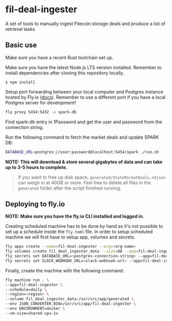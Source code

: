 # fil-deal-ingester

A set of tools to manually ingest Filecoin storage deals and produce a list of retrieval tasks

## Basic use

Make sure you have a recent Rust toolchain set up.

Make sure you have the latest Node.js LTS version installed. Remember to install dependencies after cloning this repository locally.

```
❯ npm install
```

Setup port forwarding between your local computer and Postgres instance hosted by Fly.io
  ([docs](https://fly.io/docs/postgres/connecting/connecting-with-flyctl/)). Remember to use a
  different port if you have a local Postgres server for development!

```sh
fly proxy 5454:5432 -a spark-db
```

Find spark-db entry in 1Password and get the user and password from the connection string.

Run the following command to fetch the market deals and update SPARK DB:

```sh
DATABASE_URL=postgres://user:password@localhost:5454/spark ./run.sh
```

**NOTE: This will download & store several gigabytes of data and can take up to 3-5 hours to complete.**

> If you want to free up disk space, `generated/StateMarketDeals.ndjson` can weigh in at 40GB or more.
> Feel free to delete all files in the `generated` folder after the script finished running.


## Deploying to fly.io

**NOTE: Make sure you have the fly.io CLI installed and logged in.**

Creating scheduled machine has to be done by hand as it's not possible to set up a schedule inside the `fly.toml` file. In order to setup scheduled machine we will first have to setup app, volumes and secrets.

```sh
fly apps create --name=fil-deal-ingester --org=<org-name>
fly volumes create fil_deal_ingester_data --size=80 --app=fil-deal-ingester --region=<region> --snapshot-retention=1
fly secrets set DATABASE_URL=<postgres-connection-string> --app=fil-deal-ingester
fly secrets set SLACK_WEBHOOK_URL=<slack-webhook-url> --app=fil-deal-ingester
```

Finally, create the machine with the following command:

```sh
fly machine run . \
--app=fil-deal-ingester \
--schedule=daily \
--region=<region> \
--volume fil_deal_ingester_data:/usr/src/app/generated \
--env JSON_CONVERTER_BIN=/usr/src/app/fil-deal-ingester \
--env ENVIRONMENT=docker \
--vm-size=shared-cpu-1x
```
